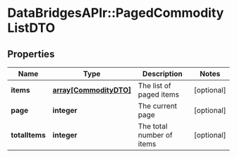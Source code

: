 # DataBridgesAPIr::PagedCommodityListDTO


## Properties
Name | Type | Description | Notes
------------ | ------------- | ------------- | -------------
**items** | [**array[CommodityDTO]**](CommodityDTO.md) | The list of paged items | [optional] 
**page** | **integer** | The current page | [optional] 
**totalItems** | **integer** | The total number of items | [optional] 


